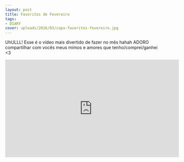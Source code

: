 ```yaml
---
layout: post
title: Favoritos de Fevereiro
tags:
- DIARY
cover: uploads/2016/03/capa-favoritos-fevereiro.jpg
---
```


UhULLL! Esse é o vídeo mais divertido de fazer no mês hahah ADORO compartilhar com vocês meus mimos e amores que tenho/comprei/ganhei <3

<iframe width="560" height="315" src="https://www.youtube.com/embed/B-4vyFrbJqg" frameborder="0" allowfullscreen></iframe>
